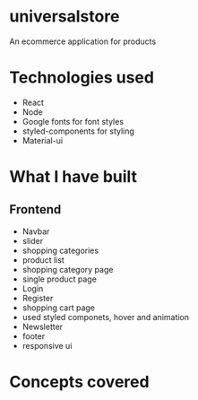 # universalstore
 An ecommerce application for products
 # Technologies used
   * React 
   * Node
   * Google fonts for font styles
   * styled-components for styling
   * Material-ui
# What I have built 
## Frontend 
 * Navbar 
 * slider
 * shopping categories
 * product list
 * shopping category page
 * single product page
 * Login
 * Register
 * shopping cart page
 * used styled componets, hover and animation
 * Newsletter
 * footer
 * responsive ui
# Concepts covered 


